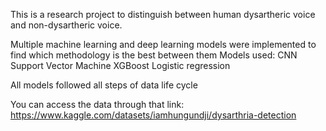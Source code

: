 This is a research project to distinguish between human dysartheric voice and non-dysartheric voice.

Multiple machine learning and deep learning models were implemented to find which methodology is the best between them
Models used:
CNN
Support Vector Machine
XGBoost
Logistic regression

All models followed all steps of data life cycle

You can access the data through that link:
https://www.kaggle.com/datasets/iamhungundji/dysarthria-detection

